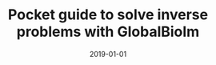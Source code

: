 ---
title: "Pocket guide to solve inverse problems with GlobalBioIm"
collection: publications
permalink: /publication/2019-01-01-Pocket-guide-to-solve-inverse-problems-with-GlobalBioIm
category: 'journal'
isFirst: 'False'
date: 2019-01-01
venue: 'Inverse Problems'
citation: ' Emmanuel Soubies,  Ferr{\&apos;e}ol Soulez,  Michael McCann,  Thanh-an Pham,  Laur{\`e}ne Donati,  Thomas Debarre,  Daniel Sage,  Michael Unser, &quot;Pocket guide to solve inverse problems with GlobalBioIm.&quot; Inverse Problems, 2019.'
---